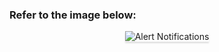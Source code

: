 ### Refer to the image below:

<div style="text-align: center;">
    <img src="https://assets.ccbp.in/frontend/content/react-js/alert-notifications-lg-output.png" alt="Alert Notifications" style="max-width:70%;box-shadow:0 2.8px 2.2px rgba(0, 0, 0, 0.12)">
</div>

